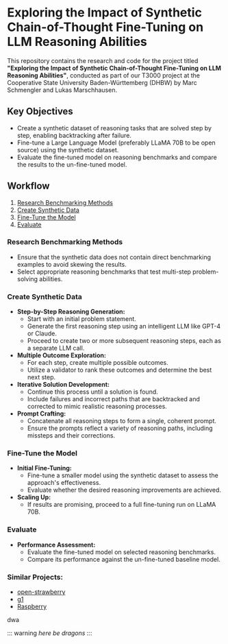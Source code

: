 # Exploring the Impact of Synthetic Chain-of-Thought Fine-Tuning on LLM Reasoning Abilities

This repository contains the research and code for the project titled **"Exploring the Impact of Synthetic Chain-of-Thought Fine-Tuning on LLM Reasoning Abilities"**, conducted as part of our T3000 project at the Cooperative State University Baden-Württemberg (DHBW) by Marc Schmengler and Lukas Marschhausen.

## Key Objectives

- Create a synthetic dataset of reasoning tasks that are solved step by step, enabling backtracking after failure.
- Fine-tune a Large Language Model (preferably LLaMA 70B to be open source) using the synthetic dataset.
- Evaluate the fine-tuned model on reasoning benchmarks and compare the results to the un-fine-tuned model.

## Workflow

1. [Research Benchmarking Methods](#research-benchmarking-methods)
2. [Create Synthetic Data](#create-synthetic-data)
3. [Fine-Tune the Model](#fine-tune-the-model)
4. [Evaluate](#evaluate)

### Research Benchmarking Methods

- Ensure that the synthetic data does not contain direct benchmarking examples to avoid skewing the results.
- Select appropriate reasoning benchmarks that test multi-step problem-solving abilities.

### Create Synthetic Data

- **Step-by-Step Reasoning Generation:**
  - Start with an initial problem statement.
  - Generate the first reasoning step using an intelligent LLM like GPT-4 or Claude.
  - Proceed to create two or more subsequent reasoning steps, each as a separate LLM call.
- **Multiple Outcome Exploration:**
  - For each step, create multiple possible outcomes.
  - Utilize a validator to rank these outcomes and determine the best next step.
- **Iterative Solution Development:**
  - Continue this process until a solution is found.
  - Include failures and incorrect paths that are backtracked and corrected to mimic realistic reasoning processes.
- **Prompt Crafting:**
  - Concatenate all reasoning steps to form a single, coherent prompt.
  - Ensure the prompts reflect a variety of reasoning paths, including missteps and their corrections.

### Fine-Tune the Model

- **Initial Fine-Tuning:**
  - Fine-tune a smaller model using the synthetic dataset to assess the approach's effectiveness.
  - Evaluate whether the desired reasoning improvements are achieved.
- **Scaling Up:**
  - If results are promising, proceed to a full fine-tuning run on LLaMA 70B.

### Evaluate

- **Performance Assessment:**
  - Evaluate the fine-tuned model on selected reasoning benchmarks.
  - Compare its performance against the un-fine-tuned baseline model.

### Similar Projects:
- [open-strawberry](https://github.com/pseudotensor/open-strawberry)
- [g1](https://github.com/bklieger-groq/g1)
- [Raspberry](https://github.com/daveshap/Raspberry)

dwa

::: warning
*here be dragons*
:::